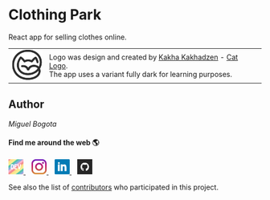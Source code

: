 # Clothing Park

React app for selling clothes online.

<table>
  <tr align="left">
    <td><img width="60" src="https://raw.githubusercontent.com/miguelbogota/clothing-park/master/public/logo192.png" alt="Cat logo with only lines." /></td>
    <td>
      Logo was design and created by <a href="https://dribbble.com/Kakhadzen">Kakha Kakhadzen</a> - <a href="https://dribbble.com/shots/6811005-Cat">Cat Logo</a>.
      <br />
      The app uses a variant fully dark for learning purposes.
    </td>
  </tr>
</table>

## Author

*Miguel Bogota*
#### Find me around the web 🌎

<p>
  <a href="https://dev.to/miguelbogota">
    <img height="30" src="https://raw.githubusercontent.com/miguelbogota/miguelbogota/master/images/dev.png" alt="Dev.to link to profile" />
  </a>&nbsp;&nbsp;

  <a href="https://instagram.com/migue_bogota/">
    <img height="30" src="https://raw.githubusercontent.com/miguelbogota/miguelbogota/master/images/instagram.jpg" alt="Instagram link to profile" />
  </a>&nbsp;&nbsp;

  <a href="https://linkedin.com/in/miguelbogota">
    <img height="30" src="https://raw.githubusercontent.com/miguelbogota/miguelbogota/master/images/linkedin.png" alt="LinkedIn link to profile" />
  </a>&nbsp;&nbsp;

  <a href="https://github.com/miguelbogota">
    <img height="30" src="https://raw.githubusercontent.com/miguelbogota/miguelbogota/master/images/github.png" alt="GitHub link to profile" />
  </a>
</p>

See also the list of [contributors](https://github.com/miguelbogota/clothing-park/graphs/contributors) who participated in this project.
